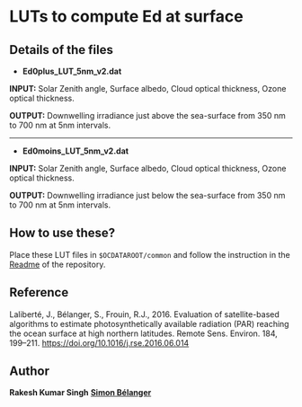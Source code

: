# LUTs to compute Ed at surface

## Details of the files
* **Ed0plus_LUT_5nm_v2.dat**

**INPUT:** Solar Zenith angle, Surface albedo, Cloud optical thickness, Ozone optical thickness.

**OUTPUT:** Downwelling irradiance just above the sea-surface from 350 nm to 700 nm at 5nm intervals.
____________________________________________________________________________________________________

* **Ed0moins_LUT_5nm_v2.dat**

**INPUT:** Solar Zenith angle, Surface albedo, Cloud optical thickness, Ozone optical thickness.

**OUTPUT:** Downwelling irradiance just below the sea-surface from 350 nm to 700 nm at 5nm intervals.

## How to use these?
Place these LUT files in `$OCDATAROOT/common` and follow the instruction in the [Readme](https://github.com/rakeshkstp/ACCES_PAR/blob/main/README.md) of the repository.


## Reference
Laliberté, J., Bélanger, S., Frouin, R.J., 2016. Evaluation of satellite-based algorithms to estimate photosynthetically available radiation (PAR) reaching the ocean surface at high northern latitudes. Remote Sens. Environ. 184, 199–211. https://doi.org/10.1016/j.rse.2016.06.014


## Author
**Rakesh Kumar Singh**
**[Simon Bélanger](https://github.com/belasi01)**
